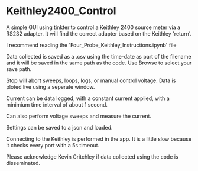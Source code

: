 # Keithley2400_Control


A simple GUI using tinkter to control a Keithley 2400 source meter via a RS232 adapter.  It will find the correct adapter based on the Keithley 'return'.

I recommend reading the 'Four_Probe_Keithley_Instructions.ipynb' file

Data collected is saved as a .csv using the time-date as part of the filename and it will be saved in the same path as the code. Use Browse to select your save path. 

Stop will abort sweeps, loops, logs, or manual control voltage.
Data is ploted live using a seperate window.

Current can be data logged, with a constant current applied, with a minimium time interval of about 1 second.

Can also perform voltage sweeps and measure the current.

Settings can be saved to a json and loaded.

Connecting to the Keithley is performed in the app.  It is a little slow because it checks every port with a 5s timeout.

Please acknowledge Kevin Critchley if data collected using the code is disseminated.
